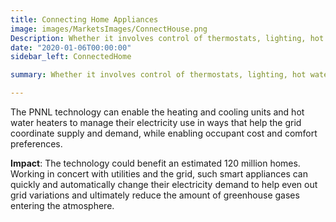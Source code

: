 ```yaml
---
title: Connecting Home Appliances
image: images/MarketsImages/ConnectHouse.png
Description: Whether it involves control of thermostats, lighting, hot water or other functions, Eclipse VOLTTRON is a secure solution that can help turn today’s house into tomorrow’s connected home, enabling features that result in improved energy efficiency, cost savings and convenience.
date: "2020-01-06T00:00:00"
sidebar_left: ConnectedHome

summary: Whether it involves control of thermostats, lighting, hot water or other functions, Eclipse VOLTTRON is a secure solution that can help turn today’s house into tomorrow’s connected home, enabling features that result in improved energy efficiency, cost savings and convenience.  

---
```

The PNNL technology can enable the heating and cooling units and hot water heaters to manage their electricity use in ways that help the grid coordinate supply and demand, while enabling occupant cost and comfort preferences. 

**Impact**: The technology could benefit an estimated 120 million homes. Working in concert with utilities and the grid, such smart appliances can quickly and automatically change their electricity demand to help even out grid variations and ultimately reduce the amount of greenhouse gases entering the atmosphere.

